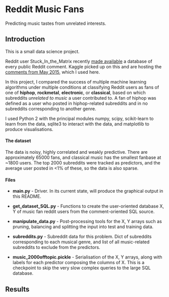 # Reddit Music Fans

Predicting music tastes from unrelated interests.

## Introduction

This is a small data science project.

Reddit user Stuck_In_the_Matrix recently [made available](https://www.reddit.com/r/datasets/comments/3bxlg7/i_have_every_publicly_available_reddit_comment/) a database of every public Reddit comment. Kaggle picked up on this and are hosting the [comments from May 2015](https://www.kaggle.com/c/reddit-comments-may-2015), which I used here.

In this project, I compared the success of multiple machine learning algorithms under multiple conditions at classifying Reddit users as fans of one of **hiphop**, **rockmetal**, **electronic**, or **classical**, based on which subreddits _unrelated to music_ a user contributed to. A fan of hiphop was defined as a user who posted in hiphop-related subreddits and in no subreddits corresponding to another genre.

I used Python 2 with the principal modules numpy, scipy, scikit-learn to learn from the data, sqlite3 to interact with the data, and matplotlib to produce visualisations.

#### The dataset

The data is noisy, highly correlated and weakly predictive. There are approximately 65000 fans, and classical music has the smallest fanbase at ~1800 users. The top 2000 subreddits were tracked as predictors, and the average user posted in <1% of these, so the data is also sparse.

#### Files

* **main.py** - Driver. In its current state, will produce the graphical output in this README.
* **get_dataset_SQL.py** - Functions to create the user-oriented database X, Y of music fan reddit users from the comment-oriented SQL source.
* **manipulate_data.py** - Post-processing tools for the X, Y arrays such as pruning, balancing and splitting the input into test and training data.
* **subreddits.py** - Subreddit data for this problem. Dict of subreddits corresponding to each musical genre, and list of all music-related subreddits to exclude from the predictors.

* **music_2000offtopic.pickle** - Serialisation of the X, Y arrays, along with labels for each predictor composing the columns of X. This is a checkpoint to skip the very slow complex queries to the large SQL database.

## Results
